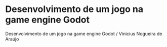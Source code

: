 # Desenvolvimento de um jogo na game engine Godot
 Desenvolvimento de um jogo na game engine Godot / Vinicius Nogueira de Araújo
